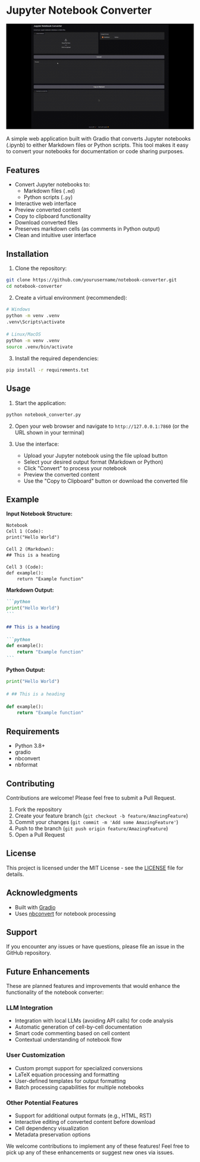 # Jupyter Notebook Converter

![](https://github.com/goyalpramod/notebook2markdown/blob/main/assets/sample.gif)

A simple web application built with Gradio that converts Jupyter notebooks (.ipynb) to either Markdown files or Python scripts. This tool makes it easy to convert your notebooks for documentation or code sharing purposes.

## Features

- Convert Jupyter notebooks to:
  - Markdown files (`.md`)
  - Python scripts (`.py`)
- Interactive web interface
- Preview converted content
- Copy to clipboard functionality
- Download converted files
- Preserves markdown cells (as comments in Python output)
- Clean and intuitive user interface

## Installation

1. Clone the repository:
```bash
git clone https://github.com/yourusername/notebook-converter.git
cd notebook-converter
```

2. Create a virtual environment (recommended):
```bash
# Windows
python -m venv .venv
.venv\Scripts\activate

# Linux/MacOS
python -m venv .venv
source .venv/bin/activate
```

3. Install the required dependencies:
```bash
pip install -r requirements.txt
```

## Usage

1. Start the application:
```bash
python notebook_converter.py
```

2. Open your web browser and navigate to `http://127.0.0.1:7860` (or the URL shown in your terminal)

3. Use the interface:
   - Upload your Jupyter notebook using the file upload button
   - Select your desired output format (Markdown or Python)
   - Click "Convert" to process your notebook
   - Preview the converted content
   - Use the "Copy to Clipboard" button or download the converted file

## Example

**Input Notebook Structure:**
```
Notebook
Cell 1 (Code):
print("Hello World")

Cell 2 (Markdown):
## This is a heading

Cell 3 (Code):
def example():
    return "Example function"
```

**Markdown Output:**
````markdown
```python
print("Hello World")
```

## This is a heading

```python
def example():
    return "Example function"
```
````

**Python Output:**
```python
print("Hello World")

# ## This is a heading

def example():
    return "Example function"
```

## Requirements

- Python 3.8+
- gradio
- nbconvert
- nbformat

## Contributing

Contributions are welcome! Please feel free to submit a Pull Request.

1. Fork the repository
2. Create your feature branch (`git checkout -b feature/AmazingFeature`)
3. Commit your changes (`git commit -m 'Add some AmazingFeature'`)
4. Push to the branch (`git push origin feature/AmazingFeature`)
5. Open a Pull Request

## License

This project is licensed under the MIT License - see the [LICENSE](LICENSE) file for details.

## Acknowledgments

- Built with [Gradio](https://gradio.app/)
- Uses [nbconvert](https://nbconvert.readthedocs.io/) for notebook processing

## Support

If you encounter any issues or have questions, please file an issue in the GitHub repository.

## Future Enhancements

These are planned features and improvements that would enhance the functionality of the notebook converter:

### LLM Integration
- Integration with local LLMs (avoiding API calls) for code analysis
- Automatic generation of cell-by-cell documentation
- Smart code commenting based on cell content
- Contextual understanding of notebook flow

### User Customization
- Custom prompt support for specialized conversions
- LaTeX equation processing and formatting
- User-defined templates for output formatting
- Batch processing capabilities for multiple notebooks

### Other Potential Features
- Support for additional output formats (e.g., HTML, RST)
- Interactive editing of converted content before download
- Cell dependency visualization
- Metadata preservation options

We welcome contributions to implement any of these features! Feel free to pick up any of these enhancements or suggest new ones via issues.